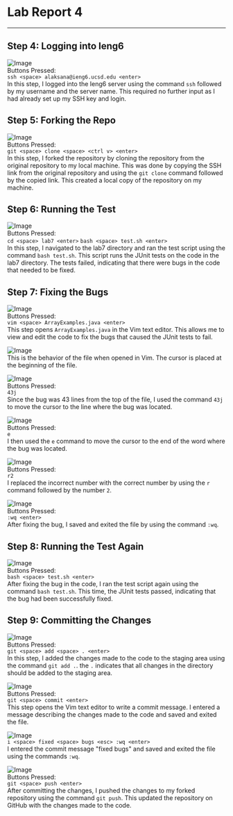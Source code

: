 # **Lab Report 4**
***
## Step 4: Logging into Ieng6
![Image](ieng6.png)  
Buttons Pressed:  
`ssh <space> alaksana@ieng6.ucsd.edu <enter>`  
In this step, I logged into the Ieng6 server using the command `ssh` followed by my username and the server name. This required no further input as I had already set up my SSH key and login.


## Step 5: Forking the Repo
![Image](gitClone.png)  
Buttons Pressed:  
`git <space> clone <space> <ctrl v> <enter>`  
In this step, I forked the repository by cloning the repository from the original repository to my local machine. This was done by copying the SSH link from the original repository and using the `git clone` command followed by the copied link. This created a local copy of the repository on my machine.

## Step 6: Running the Test
![Image](JunitFail.png)  
Buttons Pressed:  
`cd <space> lab7 <enter>`
`bash <space> test.sh <enter>`  
In this step, I navigated to the lab7 directory and ran the test script using the command `bash test.sh`. This script runs the JUnit tests on the code in the lab7 directory. The tests failed, indicating that there were bugs in the code that needed to be fixed.

## Step 7: Fixing the Bugs
![Image](openVim.png)  
Buttons Pressed:  
`vim <space> ArrayExamples.java <enter>`  
This step opens `ArrayExamples.java` in the Vim text editor. This allows me to view and edit the code to fix the bugs that caused the JUnit tests to fail.

![Image](vimFile.png)  
This is the behavior of the file when opened in Vim. The cursor is placed at the beginning of the file.

![Image](43j.png)  
Buttons Pressed:  
`43j`  
Since the bug was 43 lines from the top of the file, I used the command `43j` to move the cursor to the line where the bug was located.

![Image](eMove.png)  
Buttons Pressed:  
`e`    
I then used the `e` command to move the cursor to the end of the word where the bug was located.

![Image](r2.png)  
Buttons Pressed:  
`r2`   
I replaced the incorrect number with the correct number by using the `r` command followed by the number `2`.

![Image](wqBug.png)  
Buttons Pressed:  
`:wq <enter>`  
After fixing the bug, I saved and exited the file by using the command `:wq`.

## Step 8: Running the Test Again
![Image](JunitPass.png)  
Buttons Pressed:  
`bash <space> test.sh <enter>`  
After fixing the bug in the code, I ran the test script again using the command `bash test.sh`. This time, the JUnit tests passed, indicating that the bug had been successfully fixed.

## Step 9: Committing the Changes
![Image](gitAdd.png)  
Buttons Pressed:  
`git <space> add <space> . <enter>`  
In this step, I added the changes made to the code to the staging area using the command `git add .`. the `.` indicates that all changes in the directory should be added to the staging area.

![Image](gitCommit.png)  
Buttons Pressed:  
`git <space> commit <enter>`  
This step opens the Vim text editor to write a commit message. I entered a message describing the changes made to the code and saved and exited the file.

![Image](wqCommit.png)  
`i <space> fixed <space> bugs <esc> :wq <enter>`  
I entered the commit message "fixed bugs" and saved and exited the file using the commands `:wq`.


![Image](push.png)  
Buttons Pressed:  
`git <space> push <enter>`  
After committing the changes, I pushed the changes to my forked repository using the command `git push`. This updated the repository on GitHub with the changes made to the code.